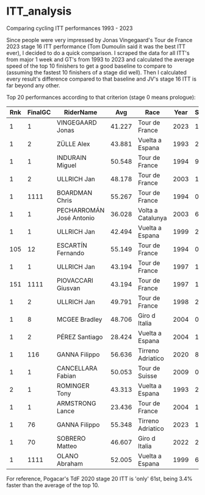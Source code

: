 # ITT_analysis
Comparing cycling ITT performances 1993 - 2023

Since people were very impressed by Jonas Vingegaard's Tour de France 2023 stage 16 ITT performance (Tom Dumoulin said it was the best ITT ever), I decided to do a quick comparison.
I scraped the data for all ITT's from major 1 week and GT's from 1993 to 2023 and calculated the average speed of the top 10 finishers to get a good baseline to compare to (assuming the fastest 10 finishers of a stage did well).
Then I calculated every result's difference compared to that baseline and JV's stage 16 ITT is far beyond any other.

Top 20 performances according to that criterion (stage 0 means prologue):

| Rnk | FinalGC | RiderName | Avg | Race | Year | Stage | Distance | ProfileScore | AvgTop10 |
|---|---|---|---|---|---|---|---|---|---|
| 1 | 1 | VINGEGAARD Jonas | 41.227 | Tour de France | 2023 | 16 | 22.4 km | 109 | 8.2 % |
| 1 | 2 | ZÜLLE Alex | 43.881 | Vuelta a Espana | 1993 | 21 | 44.6 km |  | 6 % |
| 1 | 1 | INDURAIN Miguel | 50.548 | Tour de France | 1994 | 9 | 64 km | 37 | 5.9 % |
| 1 | 2 | ULLRICH Jan | 48.178 | Tour de France | 2003 | 12 | 47 km | 49 | 5.1 % |
| 1 | 1111 | BOARDMAN Chris | 55.267 | Tour de France | 1994 | 0 | 7.2 km | 2 | 5 % |
| 1 | 1 | PECHARROMÁN José Antonio | 36.028 | Volta a Catalunya | 2003 | 6 | 13.1 km |  | 5 % |
| 1 | 1 | ULLRICH Jan | 42.494 | Vuelta a Espana | 1999 | 20 | 46 km |  | 5 % |
| 105 | 12 | ESCARTÍN Fernando | 55.149 | Tour de France | 1994 | 0 | 7.2 km | 2 | 4.8 % |
| 1 | 1 | ULLRICH Jan | 43.194 | Tour de France | 1997 | 12 | 55 km | 145 | 4.8 % |
| 151 | 1111 | PIOVACCARI Giusvan | 43.194 | Tour de France | 1997 | 12 | 55 km | 145 | 4.8 % |
| 1 | 2 | ULLRICH Jan | 49.791 | Tour de France | 1998 | 20 | 53 km | 58 | 4.7 % |
| 1 | 8 | MCGEE Bradley | 48.706 | Giro d Italia | 2004 | 0 | 6.9 km | 8 | 4.7 % |
| 1 | 2 | PÉREZ Santiago | 28.424 | Vuelta a Espana | 2004 | 15 | 29.6 km | 214 | 4.7 % |
| 1 | 116 | GANNA Filippo | 56.636 | Tirreno Adriatico | 2020 | 8 | 10.1 km | 0 | 4.6 % |
| 1 | 1 | CANCELLARA Fabian | 50.053 | Tour de Suisse | 2009 | 0 | 7.8 km |  | 4.6 % |
| 2 | 1 | ROMINGER Tony | 43.313 | Vuelta a Espana | 1993 | 21 | 44.6 km |  | 4.6 % |
| 1 | 1 | ARMSTRONG Lance | 23.436 | Tour de France | 2004 | 16 | 15.5 km | 249 | 4.6 % |
| 1 | 76 | GANNA Filippo | 55.348 | Tirreno Adriatico | 2023 | 1 | 11.5 km | 0 | 4.5 % |
| 1 | 70 | SOBRERO Matteo | 46.607 | Giro d Italia | 2022 | 21 | 17.4 km | 30 | 4.5 % |
| 1 | 1111 | OLANO Abraham | 52.005 | Vuelta a Espana | 1999 | 6 | 46.4 km |  | 4.5 % |

For reference, Pogacar's TdF 2020 stage 20 ITT is 'only' 61st, being 3.4% faster than the average of the top 10.
